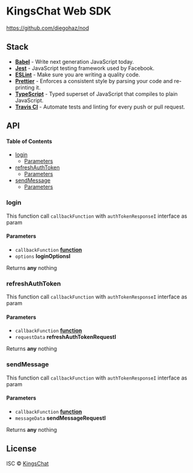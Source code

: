# KingsChat Web SDK

<https://github.com/diegohaz/nod>

## Stack

-   [**Babel**](https://babeljs.io/) - Write next generation JavaScript today.
-   [**Jest**](https://facebook.github.io/jest) - JavaScript testing framework used by Facebook.
-   [**ESLint**](http://eslint.org/) - Make sure you are writing a quality code.
-   [**Prettier**](https://prettier.io/) - Enforces a consistent style by parsing your code and re-printing it.
-   [**TypeScript**](https://www.typescriptlang.org/) - Typed superset of JavaScript that compiles to plain JavaScript.
-   [**Travis CI**](https://travis-ci.org) - Automate tests and linting for every push or pull request.

## API

#### Table of Contents

-   [login](#login)
    -   [Parameters](#parameters)
-   [refreshAuthToken](#refreshauthtoken)
    -   [Parameters](#parameters-1)
-   [sendMessage](#sendmessage)
    -   [Parameters](#parameters-2)

### login

This function call `callbackFunction` with `authTokenResponseI` interface as param

#### Parameters

-   `callbackFunction` **[function](https://developer.mozilla.org/docs/Web/JavaScript/Reference/Statements/function)** 
-   `options` **loginOptionsI** 

Returns **any** nothing

### refreshAuthToken

This function call `callbackFunction` with `authTokenResponseI` interface as param

#### Parameters

-   `callbackFunction` **[function](https://developer.mozilla.org/docs/Web/JavaScript/Reference/Statements/function)** 
-   `requestData` **refreshAuthTokenRequestI** 

Returns **any** nothing

### sendMessage

This function call `callbackFunction` with `authTokenResponseI` interface as param

#### Parameters

-   `callbackFunction` **[function](https://developer.mozilla.org/docs/Web/JavaScript/Reference/Statements/function)** 
-   `messageData` **sendMessageRequestI** 

Returns **any** nothing

## License

ISC © [KingsChat](https://github.com/kingschat)
